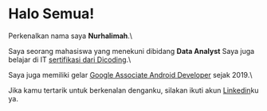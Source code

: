 # Halo Semua!

Perkenalkan nama saya **Nurhalimah**.\

Saya seorang mahasiswa yang menekuni dibidang **Data Analyst** 
Saya juga belajar di IT [sertifikasi dari Dicoding](https://www.dicoding.com/certificates/GRX52NROVX0M).\

Saya juga memiliki gelar [Google Associate Android Developer](https://www.credential.net/h5deoi5h) sejak 2019.\

Jika kamu tertarik untuk berkenalan denganku, silakan ikuti akun [Linkedin](https://www.linkedin.com/in/nurhalimah-6a5b75179/)ku ya.
